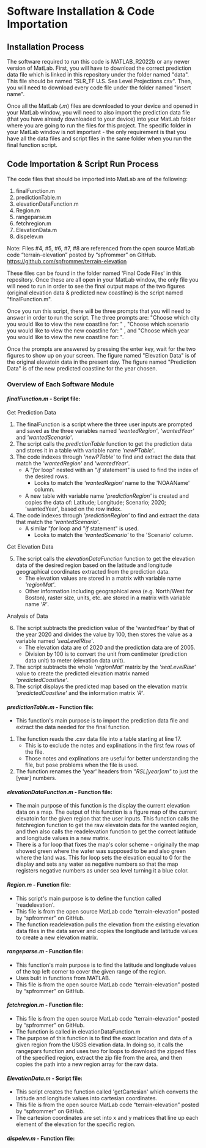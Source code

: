 # Software Installation & Code Importation
## Installation Process

The software required to run this code is MATLAB_R2022b or any newer version of MatLab. First, you will have to download the correct prediction data file which is linked in this repository under the folder named "data". This file should be named "SLR_TF U.S. Sea Level Projections.csv". Then, you will need to download every code file under the folder named "insert name".

Once all the MatLab (*.m*) files are downloaded to your device and opened in your MatLab window, you will need to also import the prediction data file (that you have already downloaded to your device) into your MatLab folder where you are going to run the files for this project. The specific folder in your MatLab window is not important - the only requirement is that you have all the data files and script files in the same folder when you run the final function script. 

## Code Importation & Script Run Process

The code files that should be imported into MatLab are of the following: 
1. finalFunction.m
2. predictionTable.m
3. elevationDataFunction.m
4. Region.m 
5. rangeparse.m
6. fetchregion.m
7. ElevationData.m
8. dispelev.m

Note: Files #4, #5, #6, #7, #8 are referenced from the open source MatLab code “terrain-elevation” posted by “spfrommer” on GitHub.
https://github.com/spfrommer/terrain-elevation


These files can be found in the folder named 'Final Code Files' in this repository. Once these are all open in your MatLab window, the only file you will need to run in order to see the final output maps of the two figures (original elevation data & predicted new coastline) is the script named "finalFunction.m". 

Once you run this script, there will be three prompts that you will need to answer in order to run the script. The three prompts are: "Choose which city you would like to view the new coastline for: " , "Choose which scenario you would like to view the new coastline for: " , and "Choose which year you would like to view the new coastline for: ". 

Once the prompts are answered by pressing the enter key, wait for the two figures to show up on your screen. The figure named "Elevation Data" is of the original elevatoin data in the present day. The figure named "Prediction Data" is of the new predicted coastline for the year chosen. 


### Overview of Each Software Module

#### *finalFunction.m* - Script file:

Get Prediction Data

  1. The finalFunction is a script where the three user inputs are prompted and saved as the three variables named *'wantedRegion'*, *'wantedYear'* and *'wantedScenario'*. 
  2. The script calls the *predictionTable* function to get the prediction data and stores it in a table with variable name *'newPTable'*. 
  3. The code indexes through *'newPTable'* to find and extract the data that match the *'wantedRegion'* and *'wantedYear'*.
      - A "_for_ loop" nested with an "_if_ statement" is used to find the index of the desired rows.
        - Looks to match the *'wantedRegion'* name to the 'NOAAName' column.
      - A new table with variable name *'predictionRegion'* is created and copies the data of: Latitude; Longitude; Scenario; 2020; 'wantedYear', based on the row index. 
  4. The code indexes through *'predictionRegion'* to find and extract the data that match the *'wantedScenario'*.
      - A similar "_for_ loop and "_if_ statement" is used.
        - Looks to match the *'wantedScenario'* to the 'Scenario' column.

Get Elevation Data

  5. The script calls the *elevationDataFunction* function to get the elevation data of the desired region based on the latitude and longitude geographical coordinates extracted from the prediction data.
      - The elevation values are stored in a matrix with variable name *'regionMat'*.
      - Other information including geographical area (e.g. North/West for Boston), raster size, units, etc. are stored in a matrix with variable name *'R'*.
      
Analysis of Data
      
  6. The script subtracts the prediction value of the 'wantedYear' by that of the year 2020 and divides the value by 100, then stores the value as a variable named *'seaLevelRise'*.
       - The elevation data are of 2020 and the prediction data are of 2005.
       - Division by 100 is to convert the unit from centimeter (prediction data unit) to meter (elevation data unit).
  7. The script subtracts the whole *'regionMat'* matrix by the *'seaLevelRise'* value to create the predicted elevation matrix named *'predictedCoastline'*.
  8. The script displays the predicted map based on the elevation matrix *'predictedCoastline'* and the information matrix *'R'*.

#### *predictionTable.m* - Function file: 

- This function's main purpose is to import the prediction data file and extract the data needed for the final function.
1. The function reads the _.csv_ data file into a table starting at line 17.
     - This is to exclude the notes and explinations in the first few rows of the file.
     - Those notes and explinations are useful for better understanding the file, but pose problems when the file is used.
2. The function renames the 'year' headers from _"RSL[year]_cm_"_ to just the [year] numbers.

#### *elevationDataFunction.m* - Function file: 

- The main purpose of this function is the display the current elevation data on a map. The output of this function is a figure map of the current elevatoin for the given region that the user inputs. This function calls the fetchregion function to get the raw elevatoin data for the wanted region, and then also calls the readelevation function to get the correct latitude and longitude values in a new matrix. 
- There is a for loop that fixes the map's color scheme - originally the map showed green where the water was supposed to be and also green where the land was. This for loop sets the elevation equal to 0 for the display and sets any water as negative numbers so that the map registers negative numbers as under sea level turning it a blue color. 

#### *Region.m* - Function file: 

- This script's main purpose is to define the function called 'readelevation'. 
- This file is from the open source MatLab code “terrain-elevation” posted by “spfrommer” on GitHub.
- The function readelevation pulls the elevation from the existing elevation data files in the data server and copies the longitude and latitude values to create a new elevation matrix. 

#### *rangeparse.m* - Function file: 

- This function's main purpose is to find the latitude and longitude values of the top left corner to cover the given range of the region. 
- Uses bulit in functions from MATLAB.
- This file is from the open source MatLab code “terrain-elevation” posted by “spfrommer” on GitHub.

#### *fetchregion.m* - Function file: 

- This file is from the open source MatLab code “terrain-elevation” posted by “spfrommer” on GitHub.
- The function is called in elevationDataFunction.m 
- The purpose of this function is to find the exact location and data of a given region from the USGS elevation data. In doing so, it calls the rangepars function and uses two for loops to download the zipped files of the specified region, extract the zip file from the area, and then copies the path into a new region array for the raw data. 

#### *ElevationData.m* - Script file: 

- This script creates the function called 'getCartesian' which converts the latitude and longitude values into cartesian coordinates. 
- This file is from the open source MatLab code “terrain-elevation” posted by “spfrommer” on GitHub.
- The cartesion coordinates are set into x and y matrices that line up each element of the elevation for the specific region. 

#### *dispelev.m* - Function file: 



